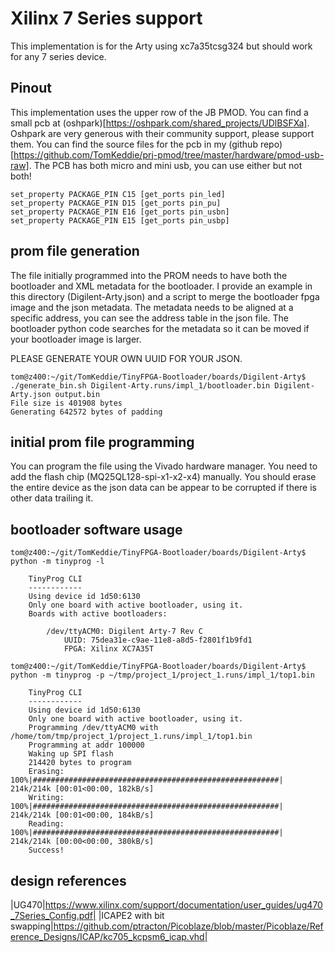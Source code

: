 # Xilinx 7 Series support

This implementation is for the Arty using xc7a35tcsg324 but should work for any 7 series device.

## Pinout

This implementation uses the upper row of the JB PMOD.  You can find a small pcb at (oshpark)[https://oshpark.com/shared_projects/UDlBSFXa].  Oshpark are very generous with their community support, please support them.  You can find the source files for the pcb in my (github repo)[https://github.com/TomKeddie/prj-pmod/tree/master/hardware/pmod-usb-raw].  The PCB has both micro and mini usb, you can use either but not both!

```
set_property PACKAGE_PIN C15 [get_ports pin_led]
set_property PACKAGE_PIN D15 [get_ports pin_pu]
set_property PACKAGE_PIN E16 [get_ports pin_usbn]
set_property PACKAGE_PIN E15 [get_ports pin_usbp]
```

## prom file generation

The file initially programmed into the PROM needs to have both the bootloader and XML metadata for the bootloader.  I provide an example in this directory (Digilent-Arty.json) and a script to merge the bootloader fpga image and the json metadata.  The metadata needs to be aligned at a specific address, you can see the address table in the json file.  The bootloader python code searches for the metadata so it can be moved if your bootloader image is larger.

PLEASE GENERATE YOUR OWN UUID FOR YOUR JSON.

```
tom@z400:~/git/TomKeddie/TinyFPGA-Bootloader/boards/Digilent-Arty$ ./generate_bin.sh Digilent-Arty.runs/impl_1/bootloader.bin Digilent-Arty.json output.bin 
File size is 401908 bytes
Generating 642572 bytes of padding
```

## initial prom file programming

You can program the file using the Vivado hardware manager.  You need to add the flash chip (MQ25QL128-spi-x1-x2-x4) manually.  You should erase the entire device as the json data can be appear to be corrupted if there is other data trailing it.

## bootloader software usage

```
tom@z400:~/git/TomKeddie/TinyFPGA-Bootloader/boards/Digilent-Arty$ python -m tinyprog -l

    TinyProg CLI
    ------------
    Using device id 1d50:6130
    Only one board with active bootloader, using it.
    Boards with active bootloaders:

        /dev/ttyACM0: Digilent Arty-7 Rev C
            UUID: 75dea31e-c9ae-11e8-a8d5-f2801f1b9fd1
            FPGA: Xilinx XC7A35T

tom@z400:~/git/TomKeddie/TinyFPGA-Bootloader/boards/Digilent-Arty$ python -m tinyprog -p ~/tmp/project_1/project_1.runs/impl_1/top1.bin 

    TinyProg CLI
    ------------
    Using device id 1d50:6130
    Only one board with active bootloader, using it.
    Programming /dev/ttyACM0 with /home/tom/tmp/project_1/project_1.runs/impl_1/top1.bin
    Programming at addr 100000
    Waking up SPI flash
    214420 bytes to program
    Erasing: 100%|#######################################################| 214k/214k [00:01<00:00, 182kB/s]
    Writing: 100%|#######################################################| 214k/214k [00:01<00:00, 184kB/s]
    Reading: 100%|#######################################################| 214k/214k [00:00<00:00, 380kB/s]
    Success!

```


## design references

|UG470|https://www.xilinx.com/support/documentation/user_guides/ug470_7Series_Config.pdf|
|ICAPE2 with bit swapping|https://github.com/ptracton/Picoblaze/blob/master/Picoblaze/Reference_Designs/ICAP/kc705_kcpsm6_icap.vhd|
